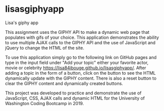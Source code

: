 # lisasgiphyapp
Lisa's giphy app


This assignment uses the GIPHY API to make a dynamic web page that populates with gifs of your choice. This application demonstrates the ability to use multiple AJAX calls to the GIPHY API and the use of JavaScript and jQuery to change the HTML of the site.

To use this application simply go to the following link on GitHub pages and type in the input field under "Add your topic" either your favorite actor, movie or celebrity https://lisa84ibouge.github.io/lisasgiphyapp/.  After adding a topic in the form of a button, click on the button to see the HTML dynamically update with the GIPHY content. There is also a reset button to clear the GIPHY content and dynamically created buttons. 

This project was developed to practice and demonstrate the use of JavaScript, CSS, AJAX calls and dynamic HTML for the University of Washington Coding Bootcamp in 2019.
